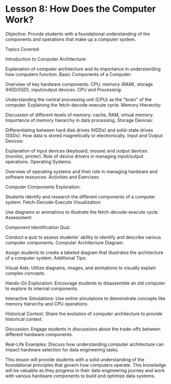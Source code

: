 # Lesson 8: How Does the Computer Work?

Objective: Provide students with a foundational understanding of the components and operations that make up a computer system.

Topics Covered:

Introduction to Computer Architecture:

Explanation of computer architecture and its importance in understanding how computers function.
Basic Components of a Computer:

Overview of key hardware components: CPU, memory (RAM), storage (HDD/SSD), input/output devices.
CPU and Processing:

Understanding the central processing unit (CPU) as the "brain" of the computer.
Explaining the fetch-decode-execute cycle.
Memory Hierarchy:

Discussion of different levels of memory: cache, RAM, virtual memory.
Importance of memory hierarchy in data processing.
Storage Devices:

Differentiating between hard disk drives (HDDs) and solid-state drives (SSDs).
How data is stored magnetically or electronically.
Input and Output Devices:

Explanation of input devices (keyboard, mouse) and output devices (monitor, printer).
Role of device drivers in managing input/output operations.
Operating Systems:

Overview of operating systems and their role in managing hardware and software resources.
Activities and Exercises:

Computer Components Exploration:

Students identify and research the different components of a computer system.
Fetch-Decode-Execute Visualization:

Use diagrams or animations to illustrate the fetch-decode-execute cycle.
Assessment:

Component Identification Quiz:

Conduct a quiz to assess students' ability to identify and describe various computer components.
Computer Architecture Diagram:

Assign students to create a labeled diagram that illustrates the architecture of a computer system.
Additional Tips:

Visual Aids: Utilize diagrams, images, and animations to visually explain complex concepts.

Hands-On Exploration: Encourage students to disassemble an old computer to explore its internal components.

Interactive Simulations: Use online simulations to demonstrate concepts like memory hierarchy and CPU operations.

Historical Context: Share the evolution of computer architecture to provide historical context.

Discussion: Engage students in discussions about the trade-offs between different hardware components.

Real-Life Examples: Discuss how understanding computer architecture can impact hardware selection for data engineering tasks.

This lesson will provide students with a solid understanding of the foundational principles that govern how computers operate. This knowledge will be valuable as they progress in their data engineering journey and work with various hardware components to build and optimize data systems.
